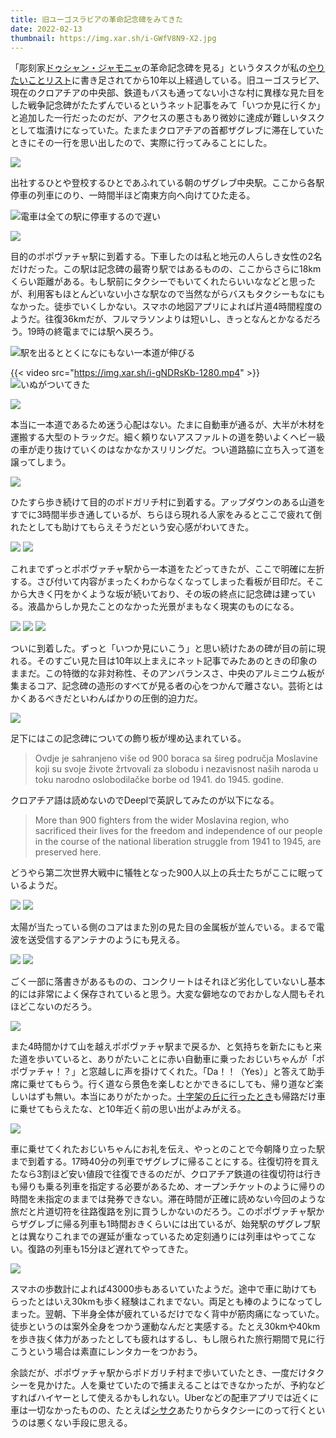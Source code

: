 ```yaml
---
title: 旧ユーゴスラビアの革命記念碑をみてきた
date: 2022-02-13
thumbnail: https://img.xar.sh/i-GWfV8N9-X2.jpg
---
```


「彫刻家[ドゥシャン・ジャモニャ](https://ja.wikipedia.org/wiki/%E3%83%89%E3%82%A5%E3%82%B7%E3%83%A3%E3%83%B3%E3%83%BB%E3%82%B8%E3%83%A3%E3%83%A2%E3%83%8B%E3%83%A3)の革命記念碑を見る」というタスクが私の[やりたいことリスト](https://gist.github.com/xarsh/05982d9d1d4f00f11ec3)に書き足されてから10年以上経過している。旧ユーゴスラビア、現在のクロアチアの中央部、鉄道もバスも通ってない小さな村に異様な見た目をした戦争記念碑がたたずんでいるというネット記事をみて「いつか見に行くか」と追加した一行だったのだが、アクセスの悪さもあり微妙に達成が難しいタスクとして塩漬けになっていた。たまたまクロアチアの首都ザグレブに滞在していたときにその一行を思い出したので、実際に行ってみることにした。

![](https://img.xar.sh/i-QpCG7D3-X2.jpg)

出社するひとや登校するひとであふれている朝のザグレブ中央駅。ここから各駅停車の列車にのり、一時間半ほど南東方向へ向けてひた走る。

![電車は全ての駅に停車するので遅い](https://img.xar.sh/i-B2Px57f-X2.jpg)

![](https://img.xar.sh/i-h3QBsL2-X2.jpg)

目的のポポヴァチャ駅に到着する。下車したのは私と地元の人らしき女性の2名だけだった。この駅は記念碑の最寄り駅ではあるものの、ここからさらに18kmくらい距離がある。もし駅前にタクシーでもいてくれたらいいななどと思ったが、利用客もほとんどいない小さな駅なので当然ながらバスもタクシーもなにもなかった。徒歩でいくしかない。スマホの地図アプリによれば片道4時間程度のようだ。往復36kmだが、フルマラソンよりは短いし、きっとなんとかなるだろう。19時の終電までには駅へ戻ろう。

![駅を出るととくになにもない一本道が伸びる](https://img.xar.sh/i-pg7fDN3-X2.jpg)

{{< video src="https://img.xar.sh/i-gNDRsKb-1280.mp4" >}}
![いぬがついてきた](https://img.xar.sh/i-ZP8JhCQ-X2.jpg)

![](https://img.xar.sh/i-htFP7CV-X2.jpg)

本当に一本道であるため迷う心配はない。たまに自動車が通るが、大半が木材を運搬する大型のトラックだ。細く頼りないアスファルトの道を勢いよくヘビー級の車が走り抜けていくのはなかなかスリリングだ。つい道路脇に立ち入って道を譲ってしまう。

![](https://img.xar.sh/i-2gNX5R8-X2.jpg)

ひたすら歩き続けて目的のポドガリチ村に到着する。アップダウンのある山道をすでに3時間半歩き通しているが、ちらほら現れる人家をみるとここで疲れて倒れたとしても助けてもらえそうだという安心感がわいてきた。

![](https://img.xar.sh/i-Mm3hK79-X2.jpg)
![](https://img.xar.sh/i-j5dCHQ5-X2.jpg)

これまでずっとポポヴァチャ駅から一本道をたどってきたが、ここで明確に左折する。さび付いて内容がまったくわからなくなってしまった看板が目印だ。そこから大きく円をかくような坂が続いており、その坂の終点に記念碑は建っている。液晶からしか見たことのなかった光景がまもなく現実のものになる。

![](https://img.xar.sh/i-6WndDdP-X2.jpg)
![](https://img.xar.sh/i-CT99Z7W-X2.jpg)
![](https://img.xar.sh/i-Ph9QKpX-X2.jpg)

ついに到着した。ずっと「いつか見にいこう」と思い続けたあの碑が目の前に現れる。そのすごい見た目は10年以上まえにネット記事でみたあのときの印象のままだ。この特徴的な非対称性、そのアンバランスさ、中央のアルミニウム板が集まるコア、記念碑の造形のすべてが見る者の心をつかんで離さない。芸術とはかくあるべきだといわんばかりの圧倒的迫力だ。

![](https://img.xar.sh/i-2KSb5fv-X2.jpg)

足下にはこの記念碑についての飾り板が埋め込まれている。

> Ovdje je sahranjeno više od 900 boraca sa šireg područja Moslavine koji su svoje živote žrtvovali za slobodu i nezavisnost naših naroda u toku narodno oslobodilačke borbe od 1941. do 1945. godine.

クロアチア語は読めないのでDeeplで英訳してみたのが以下になる。

> More than 900 fighters from the wider Moslavina region, who sacrificed their lives for the freedom and independence of our people in the course of the national liberation struggle from 1941 to 1945, are preserved here.

どうやら第二次世界大戦中に犠牲となった900人以上の兵士たちがここに眠っているようだ。

![](https://img.xar.sh/i-TbP4kdV-X2.jpg)
![](https://img.xar.sh/i-t2RjQZL-X2.jpg)

太陽が当たっている側のコアはまた別の見た目の金属板が並んでいる。まるで電波を送受信するアンテナのようにも見える。

![](https://img.xar.sh/i-jVh7JcK-X2.jpg)
![](https://img.xar.sh/i-jNKNZ58-X2.jpg)

ごく一部に落書きがあるものの、コンクリートはそれほど劣化していないし基本的には非常によく保存されていると思う。大変な僻地なのでおかしな人間もそれほどこないのだろう。

![](https://img.xar.sh/i-kDDzwxz-X2.jpg)

また4時間かけて山を越えポポヴァチャ駅まで戻るか、と気持ちを新たにもと来た道を歩いていると、ありがたいことに赤い自動車に乗ったおじいちゃんが「ポポヴァチャ！？」と窓越しに声を掛けてくれた。「Da！！（Yes）」と答えて助手席に乗せてもらう。行く道なら景色を楽しむとかできるにしても、帰り道など楽しいはずも無い。本当にありがたかった。[十字架の丘に行ったとき](/post/77628228263/)も帰路だけ車に乗せてもらえたな、と10年近く前の思い出がよみがえる。

![](https://img.xar.sh/i-p8qz3Bt-X2.jpg)

車に乗せてくれたおじいちゃんにお礼を伝え、やっとのことで今朝降り立った駅まで到着する。17時40分の列車でザグレブに帰ることにする。往復切符を買えたなら3割ほど安い値段で往復できるのだが、クロアチア鉄道の往復切符は行きも帰りも乗る列車を指定する必要があるため、オープンチケットのように帰りの時間を未指定のままでは発券できない。滞在時間が正確に読めない今回のような旅だと片道切符を往路復路を別に買うしかないのだろう。このポポヴァチャ駅からザグレブに帰る列車も1時間おきくらいには出ているが、始発駅のザグレブ駅とは異なりこれまでの遅延が重なっているため定刻通りには列車はやってこない。復路の列車も15分ほど遅れてやってきた。

![](https://img.xar.sh/i-QXds48F-X3.png)

スマホの歩数計によれば43000歩もあるいていたようだ。途中で車に助けてもらったとはいえ30kmも歩く経験はこれまでない。両足とも棒のようになってしまった。翌朝、下半身全体が疲れているだけでなく背中が筋肉痛になっていた。徒歩というのは案外全身をつかう運動なんだと実感する。たとえ30kmや40kmを歩き抜く体力があったとしても疲れはするし、もし限られた旅行期間で見に行こうという場合は素直にレンタカーをつかおう。

余談だが、ポポヴァチャ駅からポドガリチ村まで歩いていたとき、一度だけタクシーを見かけた。人を乗せていたので捕まえることはできなかったが、予約などすればハイヤーとして使えるかもしれない。Uberなどの配車アプリでは近くに車は一切なかったものの、たとえば[シサク](https://ja.wikipedia.org/wiki/%E3%82%B7%E3%82%B5%E3%82%AF)あたりからタクシーにのって行くというのは悪くない手段に思える。
